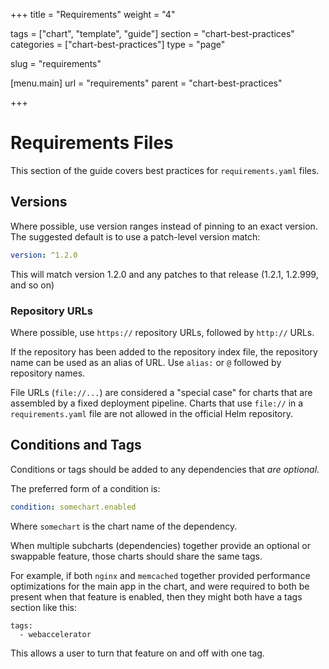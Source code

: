 +++
title = "Requirements"
weight = "4"

tags = ["chart", "template", "guide"]
section = "chart-best-practices"
categories = ["chart-best-practices"]
type = "page"

slug = "requirements"

[menu.main]
  url = "requirements"
  parent = "chart-best-practices"

+++

# Requirements Files

This section of the guide covers best practices for `requirements.yaml` files.

## Versions

Where possible, use version ranges instead of pinning to an exact version. The suggested default is to use a patch-level version match:

```yaml
version: ^1.2.0
```

This will match version 1.2.0 and any patches to that release (1.2.1, 1.2.999, and so on)

### Repository URLs

Where possible, use `https://` repository URLs, followed by `http://` URLs.

If the repository has been added to the repository index file, the repository name can be used as an alias of URL. Use `alias:` or `@` followed by repository names.

File URLs (`file://...`) are considered a "special case" for charts that are assembled by a fixed deployment pipeline. Charts that use `file://` in a `requirements.yaml` file are not allowed in the official Helm repository.

## Conditions and Tags

Conditions or tags should be added to any dependencies that _are optional_.

The preferred form of a condition is:

```yaml
condition: somechart.enabled
```

Where `somechart` is the chart name of the dependency.

When multiple subcharts (dependencies) together provide an optional or swappable feature, those charts should share the same tags.

For example, if both `nginx` and `memcached` together provided performance optimizations for the main app in the chart, and were required to both be present when that feature is enabled, then they might both have a
tags section like this:

```
tags:
  - webaccelerator
```

This allows a user to turn that feature on and off with one tag.